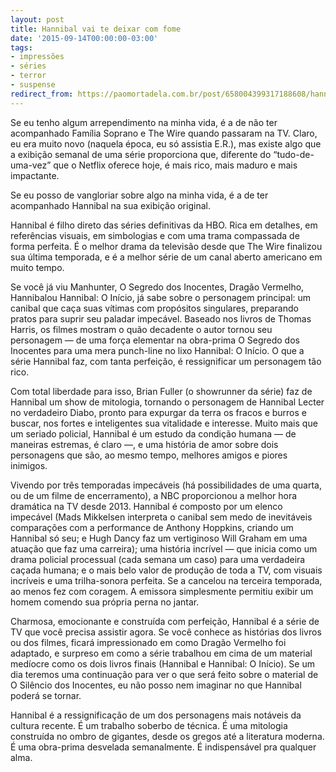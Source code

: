 ```yaml
---
layout: post
title: Hannibal vai te deixar com fome
date: '2015-09-14T00:00:00-03:00'
tags:
- impressões
- séries
- terror
- suspense
redirect_from: https://paomortadela.com.br/post/658004399317188608/hannibal-vai-te-deixar-com-fome
---
```

Se eu tenho algum arrependimento na minha vida, é a de não ter acompanhado Família Soprano e The Wire quando passaram na TV. Claro, eu era muito novo (naquela época, eu só assistia E.R.), mas existe algo que a exibição semanal de uma série proporciona que, diferente do “tudo-de-uma-vez” que o Netflix oferece hoje, é mais rico, mais maduro e mais impactante.

Se eu posso de vangloriar sobre algo na minha vida, é a de ter acompanhado Hannibal na sua exibição original.

Hannibal é filho direto das séries definitivas da HBO. Rica em detalhes, em referências visuais, em simbologias e com uma trama compassada de forma perfeita. É o melhor drama da televisão desde que The Wire finalizou sua última temporada, e é a melhor série de um canal aberto americano em muito tempo.

Se você já viu Manhunter, O Segredo dos Inocentes, Dragão Vermelho, Hannibalou Hannibal: O Início, já sabe sobre o personagem principal: um canibal que caça suas vítimas com propósitos singulares, preparando pratos para suprir seu paladar impecável. Baseado nos livros de Thomas Harris, os filmes mostram o quão decadente o autor tornou seu personagem — de uma força elementar na obra-prima O Segredo dos Inocentes para uma mera punch-line no lixo Hannibal: O Início. O que a série Hannibal faz, com tanta perfeição, é ressignificar um personagem tão rico.

Com total liberdade para isso, Brian Fuller (o showrunner da série) faz de Hannibal um show de mitologia, tornando o personagem de Hannibal Lecter no verdadeiro Diabo, pronto para expurgar da terra os fracos e burros e buscar, nos fortes e inteligentes sua vitalidade e interesse. Muito mais que um seriado policial, Hannibal é um estudo da condição humana — de maneiras estremas, é claro —, e uma história de amor sobre dois personagens que são, ao mesmo tempo, melhores amigos e piores inimigos.

Vivendo por três temporadas impecáveis (há possibilidades de uma quarta, ou de um filme de encerramento), a NBC proporcionou a melhor hora dramática na TV desde 2013. Hannibal é composto por um elenco impecável (Mads Mikkelsen interpreta o canibal sem medo de inevitáveis comparações com a performance de Anthony Hoppkins, criando um Hannibal só seu; e Hugh Dancy faz um vertiginoso Will Graham em uma atuação que faz uma carreira); uma história incrível — que inicia como um drama policial processual (cada semana um caso) para uma verdadeira caçada humana; e o mais belo valor de produção de toda a TV, com visuais incríveis e uma trilha-sonora perfeita. Se a cancelou na terceira temporada, ao menos fez com coragem. A emissora simplesmente permitiu exibir um homem comendo sua própria perna no jantar.

Charmosa, emocionante e construída com perfeição, Hannibal é a série de TV que você precisa assistir agora. Se você conhece as histórias dos livros ou dos filmes, ficará impressionado em como Dragão Vermelho foi adaptado, e surpreso em como a série trabalhou em cima de um material medíocre como os dois livros finais (Hannibal e Hannibal: O Início). Se um dia teremos uma continuação para ver o que será feito sobre o material de O Silêncio dos Inocentes, eu não posso nem imaginar no que Hannibal poderá se tornar.

Hannibal é a ressignificação de um dos personagens mais notáveis da cultura recente. É um trabalho soberbo de técnica. É uma mitologia construída no ombro de gigantes, desde os gregos até a literatura moderna. É uma obra-prima desvelada semanalmente. É indispensável pra qualquer alma.

